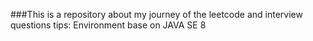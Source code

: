 ###This is a repository about my journey of the leetcode and interview questions
    tips: Environment base on JAVA SE 8
